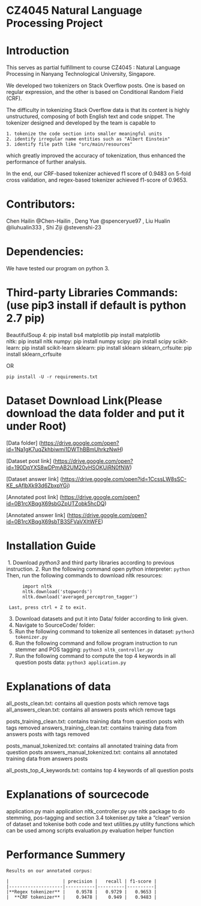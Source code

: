 # CZ4045 Natural Language Processing Project

# Introduction

This serves as partial fulfillment to course CZ4045 : Natural Language Processing in Nanyang Technological University, Singapore.

We developed two tokenizers on Stack Overflow posts. One is based on regular expression, and the other is based on Conditional Random Field (CRF).

The difficulty in tokenizing Stack Overflow data is that its content is highly unstructured, composing of both English text and code snippet. The tokenizer designed and developed by the team is capable to

    1. tokenize the code section into smaller meaningful units
    2. identify irregular name entities such as "Albert Einstein"
    3. identify file path like "src/main/resources"

which greatly improved the accuracy of tokenization, thus enhanced the performance of further analysis.

In the end, our CRF-based tokenizer achieved f1 score of 0.9483 on 5-fold cross validation, and regex-based tokenizer achieved f1-score of 0.9653.

# Contributors:

  Chen Hailin @Chen-Hailin , Deng Yue @spenceryue97 , Liu Hualin @liuhualin333 , Shi Ziji @stevenshi-23

# Dependencies:
 We have tested our program on python 3.


# Third-party Libraries Commands:(use pip3 install if default is python 2.7 pip)

  BeautifulSoup 4:  pip install bs4
  matplotlib        pip install matplotlib   
  nltk:             pip install nltk
  numpy:            pip install numpy
  scipy:            pip install scipy
  scikit-learn:     pip install scikit-learn 
  sklearn:          pip install sklearn
  sklearn_crfsuite: pip install sklearn_crfsuite 

  OR
  ```
  pip install -U -r requirements.txt
  ```

# Dataset Download Link(Please download the data folder and put it under Root)
  
  [Data folder] (https://drive.google.com/open?id=1Na1gK7uqZkhbiwmi1DWThBBmUhrkzNwH)

  [Dataset post link] (https://drive.google.com/open?id=190DqYXS8wDPmAB2UM20vHSOKUiRN0fNW)

  [Dataset answer link] (https://drive.google.com/open?id=1CcssLW8sSC-KE_sAflbXk93d6ZbxpYGj)

  [Annotated post link] (https://drive.google.com/open?id=0B1rcXBqgX69sbGZpUTZobk5hcDQ)

  [Annotated answer link] (https://drive.google.com/open?id=0B1rcXBqgX69sbTB3SFVaVXItWFE)

# Installation Guide

  1. Download *python3* and third party libraries according to previous instruction.
  2. Run the following command open python interpreter:
     ``` python ```
     Then, run the following commands to download nltk resources:
  ```
        import nltk
        nltk.download('stopwords')
        nltk.download('averaged_perceptron_tagger')
  ```
     Last, press ctrl + Z to exit.
  3. Download datasets and put it into Data/ folder according to link given.
  4. Navigate to SourceCode/ folder:
  5. Run the following command to tokenize all sentences in dataset:
        ``` python3 tokenizer.py ```
  6. Run the following command and follow program instruction to run stemmer and POS tagging:
        ``` python3 nltk_controller.py ```
  7. Run the following command to compute the top 4 keywords in all question posts data:
        ``` python3 application.py ```

# Explanations of data
  
  all_posts_clean.txt:            contains all question posts which remove tags        
  all_answers_clean.txt:          contains all answers posts which remove tags
  
  posts_training_clean.txt:             contains training data from question posts with tags removed
  answers_training_clean.txt:           contains training data from answers posts with tags removed
  
  posts_manual_tokenized.txt:    contains all annotated training data from question posts
  answers_manual_tokenized.txt: contains all annotated training data from answers posts
  
  all_posts_top_4_keywords.txt:   contains top 4 keywords of all question posts

# Explanations of sourcecode
  
  application.py                  main application
  nltk_controller.py              use nltk package to do stemming, pos-tagging and section
                                  3.4
  tokeniser.py                    take a “clean“ version of dataset and tokenise both code
                                  and text
  utilities.py                    utility functions which can be used among scripts
  evaluation.py                   evaluation helper function

# Performance Summery
    Results on our annotated corpus:

    |                    | precision |   recall | f1-score |
    |--------------------|-----------|----------|----------|
    |**Regex tokenizer** |    0.9578 |   0.9729 |   0.9653 |
    |  **CRF tokenizer** |    0.9478 |    0.949 |   0.9483 |
